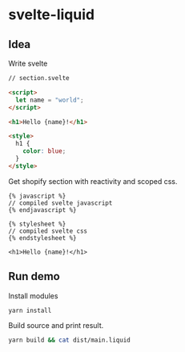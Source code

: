 # svelte-liquid

## Idea

Write svelte

```html
// section.svelte

<script>
  let name = "world";
</script>

<h1>Hello {name}!</h1>

<style>
  h1 {
    color: blue;
  }
</style>
```

Get shopify section with reactivity and scoped css.

```liquid
{% javascript %}
// compiled svelte javascript
{% endjavascript %}

{% stylesheet %}
// compiled svelte css
{% endstylesheet %}

<h1>Hello {name}!</h1>
```

## Run demo

Install modules

```bash
yarn install
```

Build source and print result.

```bash
yarn build && cat dist/main.liquid
```
